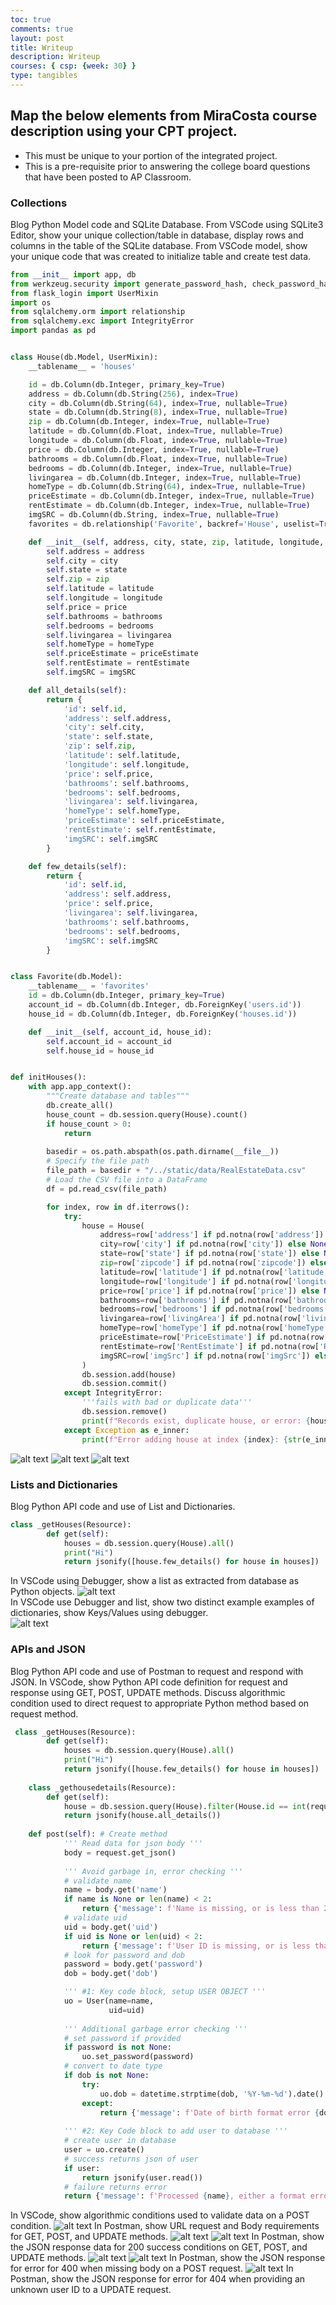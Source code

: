 ```yaml
---
toc: true
comments: true
layout: post
title: Writeup
description: Writeup
courses: { csp: {week: 30} }
type: tangibles
---
```


## Map the below elements from MiraCosta course description using your CPT project.
- This must be unique to your portion of the integrated project.
- This is a pre-requisite prior to answering the college board questions that have been posted to AP Classroom.


### Collections

Blog Python Model code and SQLite Database.
From VSCode using SQLite3 Editor, show your unique collection/table in database, display rows and columns in the table of the SQLite database.
From VSCode model, show your unique code that was created to initialize table and create test data.
```python
from __init__ import app, db
from werkzeug.security import generate_password_hash, check_password_hash
from flask_login import UserMixin
import os
from sqlalchemy.orm import relationship
from sqlalchemy.exc import IntegrityError
import pandas as pd


class House(db.Model, UserMixin):
    __tablename__ = 'houses'

    id = db.Column(db.Integer, primary_key=True)
    address = db.Column(db.String(256), index=True)
    city = db.Column(db.String(64), index=True, nullable=True)
    state = db.Column(db.String(8), index=True, nullable=True)
    zip = db.Column(db.Integer, index=True, nullable=True)
    latitude = db.Column(db.Float, index=True, nullable=True)
    longitude = db.Column(db.Float, index=True, nullable=True)
    price = db.Column(db.Integer, index=True, nullable=True)
    bathrooms = db.Column(db.Float, index=True, nullable=True)
    bedrooms = db.Column(db.Integer, index=True, nullable=True)
    livingarea = db.Column(db.Integer, index=True, nullable=True)
    homeType = db.Column(db.String(64), index=True, nullable=True)
    priceEstimate = db.Column(db.Integer, index=True, nullable=True)
    rentEstimate = db.Column(db.Integer, index=True, nullable=True)
    imgSRC = db.Column(db.String, index=True, nullable=True)
    favorites = db.relationship('Favorite', backref='House', uselist=True, lazy='dynamic')

    def __init__(self, address, city, state, zip, latitude, longitude, price, bathrooms, bedrooms, livingarea, homeType, priceEstimate, rentEstimate, imgSRC):
        self.address = address
        self.city = city
        self.state = state
        self.zip = zip
        self.latitude = latitude
        self.longitude = longitude
        self.price = price
        self.bathrooms = bathrooms
        self.bedrooms = bedrooms
        self.livingarea = livingarea
        self.homeType = homeType
        self.priceEstimate = priceEstimate
        self.rentEstimate = rentEstimate
        self.imgSRC = imgSRC

    def all_details(self):
        return {
            'id': self.id,
            'address': self.address,
            'city': self.city,
            'state': self.state,
            'zip': self.zip,
            'latitude': self.latitude,
            'longitude': self.longitude,
            'price': self.price,
            'bathrooms': self.bathrooms,
            'bedrooms': self.bedrooms,
            'livingarea': self.livingarea,
            'homeType': self.homeType,
            'priceEstimate': self.priceEstimate,
            'rentEstimate': self.rentEstimate,
            'imgSRC': self.imgSRC
        }

    def few_details(self):
        return {
            'id': self.id,
            'address': self.address,
            'price': self.price,
            'livingarea': self.livingarea,
            'bathrooms': self.bathrooms,
            'bedrooms': self.bedrooms,
            'imgSRC': self.imgSRC
        }


class Favorite(db.Model):
    __tablename__ = 'favorites'
    id = db.Column(db.Integer, primary_key=True)
    account_id = db.Column(db.Integer, db.ForeignKey('users.id'))
    house_id = db.Column(db.Integer, db.ForeignKey('houses.id'))

    def __init__(self, account_id, house_id):
        self.account_id = account_id
        self.house_id = house_id


def initHouses():
    with app.app_context():
        """Create database and tables"""
        db.create_all()
        house_count = db.session.query(House).count()
        if house_count > 0:
            return
        
        basedir = os.path.abspath(os.path.dirname(__file__))
        # Specify the file path
        file_path = basedir + "/../static/data/RealEstateData.csv"
        # Load the CSV file into a DataFrame
        df = pd.read_csv(file_path)

        for index, row in df.iterrows():
            try:
                house = House(
                    address=row['address'] if pd.notna(row['address']) else None,
                    city=row['city'] if pd.notna(row['city']) else None,
                    state=row['state'] if pd.notna(row['state']) else None,
                    zip=row['zipcode'] if pd.notna(row['zipcode']) else None,
                    latitude=row['latitude'] if pd.notna(row['latitude']) else None,
                    longitude=row['longitude'] if pd.notna(row['longitude']) else None,
                    price=row['price'] if pd.notna(row['price']) else None,
                    bathrooms=row['bathrooms'] if pd.notna(row['bathrooms']) else None,
                    bedrooms=row['bedrooms'] if pd.notna(row['bedrooms']) else None,
                    livingarea=row['livingArea'] if pd.notna(row['livingArea']) else None,
                    homeType=row['homeType'] if pd.notna(row['homeType']) else None,
                    priceEstimate=row['PriceEstimate'] if pd.notna(row['PriceEstimate']) else None,
                    rentEstimate=row['RentEstimate'] if pd.notna(row['RentEstimate']) else None,
                    imgSRC=row['imgSrc'] if pd.notna(row['imgSrc']) else None
                )
                db.session.add(house)
                db.session.commit()
            except IntegrityError:
                '''fails with bad or duplicate data'''
                db.session.remove()
                print(f"Records exist, duplicate house, or error: {house.name}")
            except Exception as e_inner:
                print(f"Error adding house at index {index}: {str(e_inner)}")
```
![alt text](</student/images/Screenshot 2024-04-16 at 8.57.00 AM.png>)
![alt text](</student/images/Screenshot 2024-04-16 at 8.57.16 AM.png>)
![alt text](</student/images/Screenshot 2024-04-16 at 8.57.27 AM.png>)

### Lists and Dictionaries

Blog Python API code and use of List and Dictionaries.
```python
class _getHouses(Resource):
        def get(self):
            houses = db.session.query(House).all()
            print("Hi")
            return jsonify([house.few_details() for house in houses])
```
In VSCode using Debugger, show a list as extracted from database as Python objects.
![alt text](</student/images/Screenshot 2024-04-16 at 9.06.13 AM.png>)<br>
In VSCode use Debugger and list, show two distinct example examples of dictionaries, show Keys/Values using debugger.<br>
![alt text](</student/images/Screenshot 2024-04-16 at 9.09.07 AM.png>)

### APIs and JSON

Blog Python API code and use of Postman to request and respond with JSON.
In VSCode, show Python API code definition for request and response using GET, POST, UPDATE methods. Discuss algorithmic condition used to direct request to appropriate Python method based on request method.
```python
 class _getHouses(Resource):
        def get(self):
            houses = db.session.query(House).all()
            print("Hi")
            return jsonify([house.few_details() for house in houses])
        
    class _gethousedetails(Resource):
        def get(self):
            house = db.session.query(House).filter(House.id == int(request.args.get("id"))).first()
            return jsonify(house.all_details())
    
    def post(self): # Create method
            ''' Read data for json body '''
            body = request.get_json()
            
            ''' Avoid garbage in, error checking '''
            # validate name
            name = body.get('name')
            if name is None or len(name) < 2:
                return {'message': f'Name is missing, or is less than 2 characters'}, 400
            # validate uid
            uid = body.get('uid')
            if uid is None or len(uid) < 2:
                return {'message': f'User ID is missing, or is less than 2 characters'}, 400
            # look for password and dob
            password = body.get('password')
            dob = body.get('dob')

            ''' #1: Key code block, setup USER OBJECT '''
            uo = User(name=name, 
                      uid=uid)
            
            ''' Additional garbage error checking '''
            # set password if provided
            if password is not None:
                uo.set_password(password)
            # convert to date type
            if dob is not None:
                try:
                    uo.dob = datetime.strptime(dob, '%Y-%m-%d').date()
                except:
                    return {'message': f'Date of birth format error {dob}, must be mm-dd-yyyy'}, 400
            
            ''' #2: Key Code block to add user to database '''
            # create user in database
            user = uo.create()
            # success returns json of user
            if user:
                return jsonify(user.read())
            # failure returns error
            return {'message': f'Processed {name}, either a format error or User ID {uid} is duplicate'}, 400
```
In VSCode, show algorithmic conditions used to validate data on a POST condition.
![alt text](</student/images/Screenshot 2024-04-16 at 9.20.23 AM.png>)
In Postman, show URL request and Body requirements for GET, POST, and UPDATE methods.
![alt text](</student/images/Screenshot 2024-04-16 at 9.21.08 AM.png>)
![alt text](</student/images/Screenshot 2024-04-16 at 9.26.49 AM.png>)
In Postman, show the JSON response data for 200 success conditions on GET, POST, and UPDATE methods.
![alt text](</student/images/Screenshot 2024-04-16 at 9.27.58 AM.png>)
![alt text](</student/images/Screenshot 2024-04-16 at 9.27.08 AM.png>)
In Postman, show the JSON response for error for 400 when missing body on a POST request.
![alt text](</student/images/Screenshot 2024-04-16 at 9.32.14 AM.png>)
In Postman, show the JSON response for error for 404 when providing an unknown user ID to a UPDATE request.
